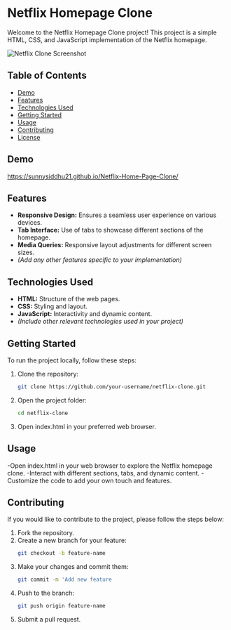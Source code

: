 # Netflix Homepage Clone

Welcome to the Netflix Homepage Clone project! This project is a simple HTML, CSS, and JavaScript implementation of the Netflix homepage.

![Netflix Clone Screenshot](link_to_screenshot)

## Table of Contents

- [Demo](#demo)
- [Features](#features)
- [Technologies Used](#technologies-used)
- [Getting Started](#getting-started)
- [Usage](#usage)
- [Contributing](#contributing)
- [License](#license)

## Demo

https://sunnysiddhu21.github.io/Netflix-Home-Page-Clone/

## Features

- **Responsive Design:** Ensures a seamless user experience on various devices.
- **Tab Interface:** Use of tabs to showcase different sections of the homepage.
- **Media Queries:** Responsive layout adjustments for different screen sizes.
- _(Add any other features specific to your implementation)_

## Technologies Used

- **HTML:** Structure of the web pages.
- **CSS:** Styling and layout.
- **JavaScript:** Interactivity and dynamic content.
- _(Include other relevant technologies used in your project)_

## Getting Started

To run the project locally, follow these steps:

1. Clone the repository:

   ```bash
   git clone https://github.com/your-username/netflix-clone.git

2. Open the project folder:

   ```bash
   cd netflix-clone

3. Open index.html in your preferred web browser.

## Usage

-Open index.html in your web browser to explore the Netflix homepage clone.
-Interact with different sections, tabs, and dynamic content.
-Customize the code to add your own touch and features.

## Contributing

If you would like to contribute to the project, please follow the steps below:

1. Fork the repository.
2. Create a new branch for your feature:
   ```bash
   git checkout -b feature-name
4. Make your changes and commit them:
   ```bash
   git commit -m 'Add new feature
6. Push to the branch:
   ```bash
   git push origin feature-name
8. Submit a pull request.
